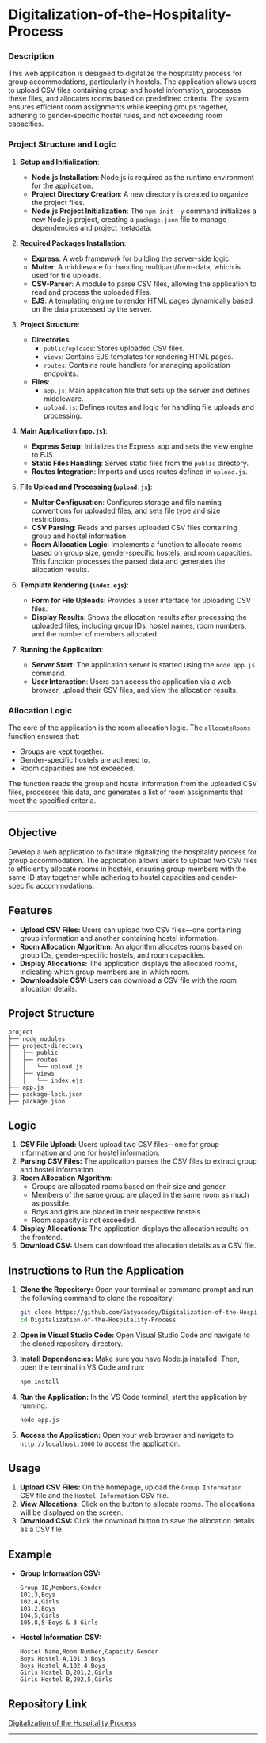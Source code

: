 # Digitalization-of-the-Hospitality-Process


### Description
This web application is designed to digitalize the hospitality process for group accommodations, particularly in hostels. The application allows users to upload CSV files containing group and hostel information, processes these files, and allocates rooms based on predefined criteria. The system ensures efficient room assignments while keeping groups together, adhering to gender-specific hostel rules, and not exceeding room capacities.

### Project Structure and Logic

1. **Setup and Initialization**:
   - **Node.js Installation**: Node.js is required as the runtime environment for the application.
   - **Project Directory Creation**: A new directory is created to organize the project files.
   - **Node.js Project Initialization**: The `npm init -y` command initializes a new Node.js project, creating a `package.json` file to manage dependencies and project metadata.

2. **Required Packages Installation**:
   - **Express**: A web framework for building the server-side logic.
   - **Multer**: A middleware for handling multipart/form-data, which is used for file uploads.
   - **CSV-Parser**: A module to parse CSV files, allowing the application to read and process the uploaded files.
   - **EJS**: A templating engine to render HTML pages dynamically based on the data processed by the server.

3. **Project Structure**:
   - **Directories**: 
     - `public/uploads`: Stores uploaded CSV files.
     - `views`: Contains EJS templates for rendering HTML pages.
     - `routes`: Contains route handlers for managing application endpoints.
   - **Files**:
     - `app.js`: Main application file that sets up the server and defines middleware.
     - `upload.js`: Defines routes and logic for handling file uploads and processing.

4. **Main Application (`app.js`)**:
   - **Express Setup**: Initializes the Express app and sets the view engine to EJS.
   - **Static Files Handling**: Serves static files from the `public` directory.
   - **Routes Integration**: Imports and uses routes defined in `upload.js`.

5. **File Upload and Processing (`upload.js`)**:
   - **Multer Configuration**: Configures storage and file naming conventions for uploaded files, and sets file type and size restrictions.
   - **CSV Parsing**: Reads and parses uploaded CSV files containing group and hostel information.
   - **Room Allocation Logic**: Implements a function to allocate rooms based on group size, gender-specific hostels, and room capacities. This function processes the parsed data and generates the allocation results.

6. **Template Rendering (`index.ejs`)**:
   - **Form for File Uploads**: Provides a user interface for uploading CSV files.
   - **Display Results**: Shows the allocation results after processing the uploaded files, including group IDs, hostel names, room numbers, and the number of members allocated.

7. **Running the Application**:
   - **Server Start**: The application server is started using the `node app.js` command.
   - **User Interaction**: Users can access the application via a web browser, upload their CSV files, and view the allocation results.

### Allocation Logic
The core of the application is the room allocation logic. The `allocateRooms` function ensures that:
- Groups are kept together.
- Gender-specific hostels are adhered to.
- Room capacities are not exceeded.

The function reads the group and hostel information from the uploaded CSV files, processes this data, and generates a list of room assignments that meet the specified criteria.

-----------------------------------------------------------------------------------------------------------------------------------------------------------------------------------------


## Objective
Develop a web application to facilitate digitalizing the hospitality process for group accommodation. The application allows users to upload two CSV files to efficiently allocate rooms in hostels, ensuring group members with the same ID stay together while adhering to hostel capacities and gender-specific accommodations.

## Features
- **Upload CSV Files:** Users can upload two CSV files—one containing group information and another containing hostel information.
- **Room Allocation Algorithm:** An algorithm allocates rooms based on group IDs, gender-specific hostels, and room capacities.
- **Display Allocations:** The application displays the allocated rooms, indicating which group members are in which room.
- **Downloadable CSV:** Users can download a CSV file with the room allocation details.

## Project Structure
```
project
├── node_modules
├── project-directory
│   ├── public
│   ├── routes
│   │   └── upload.js
│   ├── views
│   │   └── index.ejs
├── app.js
├── package-lock.json
├── package.json
```

## Logic
1. **CSV File Upload:** Users upload two CSV files—one for group information and one for hostel information.
2. **Parsing CSV Files:** The application parses the CSV files to extract group and hostel information.
3. **Room Allocation Algorithm:**
   - Groups are allocated rooms based on their size and gender.
   - Members of the same group are placed in the same room as much as possible.
   - Boys and girls are placed in their respective hostels.
   - Room capacity is not exceeded.
4. **Display Allocations:** The application displays the allocation results on the frontend.
5. **Download CSV:** Users can download the allocation details as a CSV file.

## Instructions to Run the Application

1. **Clone the Repository:**
   Open your terminal or command prompt and run the following command to clone the repository:
   ```bash
   git clone https://github.com/Satyacoddy/Digitalization-of-the-Hospitality-Process.git
   cd Digitalization-of-the-Hospitality-Process
   ```

2. **Open in Visual Studio Code:**
   Open Visual Studio Code and navigate to the cloned repository directory.

3. **Install Dependencies:**
   Make sure you have Node.js installed. Then, open the terminal in VS Code and run:
   ```bash
   npm install
   ```

4. **Run the Application:**
   In the VS Code terminal, start the application by running:
   ```bash
   node app.js
   ```

5. **Access the Application:**
   Open your web browser and navigate to `http://localhost:3000` to access the application.

## Usage
1. **Upload CSV Files:** On the homepage, upload the `Group Information` CSV file and the `Hostel Information` CSV file.
2. **View Allocations:** Click on the button to allocate rooms. The allocations will be displayed on the screen.
3. **Download CSV:** Click the download button to save the allocation details as a CSV file.

## Example
- **Group Information CSV:**
  ```csv
  Group ID,Members,Gender
  101,3,Boys
  102,4,Girls
  103,2,Boys
  104,5,Girls
  105,8,5 Boys & 3 Girls
  ```
- **Hostel Information CSV:**
  ```csv
  Hostel Name,Room Number,Capacity,Gender
  Boys Hostel A,101,3,Boys
  Boys Hostel A,102,4,Boys
  Girls Hostel B,201,2,Girls
  Girls Hostel B,202,5,Girls
  ```

## Repository Link
[Digitalization of the Hospitality Process](https://github.com/Satyacoddy/Digitalization-of-the-Hospitality-Process.git)

---
